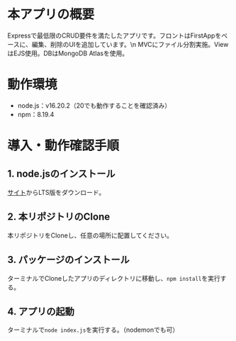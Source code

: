 # 本アプリの概要
Expressで最低限のCRUD要件を満たしたアプリです。フロントはFirstAppをベースに、編集、削除のUIを追加しています。\n
MVCにファイル分割実施。ViewはEJS使用。DBはMongoDB Atlasを使用。


# 動作環境
- node.js：v16.20.2（20でも動作することを確認済み）
- npm：8.19.4

# 導入・動作確認手順

## 1. node.jsのインストール
[サイト](https://nodejs.org/en/download)からLTS版をダウンロード。

## 2. 本リポジトリのClone
本リポジトリをCloneし、任意の場所に配置してください。

## 3. パッケージのインストール
ターミナルでCloneしたアプリのディレクトリに移動し、`npm install`を実行する。

## 4. アプリの起動
ターミナルで`node index.js`を実行する。（nodemonでも可）